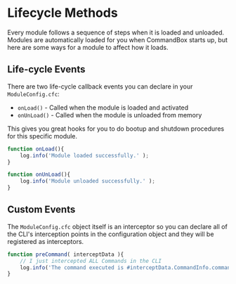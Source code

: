 # Lifecycle Methods

Every module follows a sequence of steps when it is loaded and unloaded. Modules are automatically loaded for you when CommandBox starts up, but here are some ways for a module to affect how it loads.

## Life-cycle Events

There are two life-cycle callback events you can declare in your `ModuleConfig.cfc`:

* `onLoad()`  - Called when the module is loaded and activated
* `onUnLoad()` - Called when the module is unloaded from memory

This gives you great hooks for you to do bootup and shutdown procedures for this specific module.

```javascript
function onLoad(){
    log.info('Module loaded successfully.' );
}

function onUnLoad(){
    log.info('Module unloaded successfully.' );
}
```

## Custom Events

The `ModuleConfig.cfc` object itself is an interceptor so you can declare all of the CLI's interception points in the configuration object and they will be registered as interceptors.

```javascript
function preCommand( interceptData ){
    // I just intercepted ALL Commands in the CLI
    log.info('The command executed is #interceptData.CommandInfo.commandString#');
}
```

